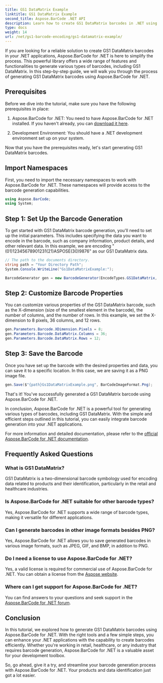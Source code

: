 ```yaml
---
title: GS1 DataMatrix Example
linktitle: GS1 DataMatrix Example
second_title: Aspose.BarCode .NET API
description: Learn how to create GS1 DataMatrix barcodes in .NET using Aspose.BarCode. Generate barcodes with ease and efficiency in just a few steps.
type: docs
weight: 14
url: /net/gs1-barcode-encoding/gs1-datamatrix-example/
---
```


If you are looking for a reliable solution to create GS1 DataMatrix barcodes in your .NET applications, Aspose.BarCode for .NET is here to simplify the process. This powerful library offers a wide range of features and functionalities to generate various types of barcodes, including GS1 DataMatrix. In this step-by-step guide, we will walk you through the process of generating GS1 DataMatrix barcodes using Aspose.BarCode for .NET.

## Prerequisites

Before we dive into the tutorial, make sure you have the following prerequisites in place:

1. Aspose.BarCode for .NET: You need to have Aspose.BarCode for .NET installed. If you haven't already, you can [download it here](https://releases.aspose.com/barcode/net/).

2. Development Environment: You should have a .NET development environment set up on your system.

Now that you have the prerequisites ready, let's start generating GS1 DataMatrix barcodes.

## Import Namespaces

First, you need to import the necessary namespaces to work with Aspose.BarCode for .NET. These namespaces will provide access to the barcode generation capabilities.

```csharp
using Aspose.BarCode;
using System;
```

## Step 1: Set Up the Barcode Generation

To get started with GS1 DataMatrix barcode generation, you'll need to set up the initial parameters. This includes specifying the data you want to encode in the barcode, such as company information, product details, and other relevant data. In this example, we are encoding "(01)12345678901231(21)ASPOSE(30)9876" as our GS1 DataMatrix data.

```csharp
// The path to the documents directory.
string path = "Your Directory Path";
System.Console.WriteLine("Gs1DataMatrixExample:");

BarcodeGenerator gen = new BarcodeGenerator(EncodeTypes.GS1DataMatrix, "(01)12345678901231(21)ASPOSE(30)9876");
```

## Step 2: Customize Barcode Properties

You can customize various properties of the GS1 DataMatrix barcode, such as the X-dimension (size of the smallest element in the barcode), the number of columns, and the number of rows. In this example, we set the X-dimension to 8 pixels, 36 columns, and 12 rows.

```csharp
gen.Parameters.Barcode.XDimension.Pixels = 8;
gen.Parameters.Barcode.DataMatrix.Columns = 36;
gen.Parameters.Barcode.DataMatrix.Rows = 12;
```

## Step 3: Save the Barcode

Once you have set up the barcode with the desired properties and data, you can save it to a specific location. In this case, we are saving it as a PNG image file.

```csharp
gen.Save($"{path}Gs1DataMatrixExample.png", BarCodeImageFormat.Png);
```

That's it! You've successfully generated a GS1 DataMatrix barcode using Aspose.BarCode for .NET.

In conclusion, Aspose.BarCode for .NET is a powerful tool for generating various types of barcodes, including GS1 DataMatrix. With the simple and efficient steps outlined in this tutorial, you can easily integrate barcode generation into your .NET applications.

For more information and detailed documentation, please refer to the [official Aspose.BarCode for .NET documentation](https://reference.aspose.com/barcode/net/).

## Frequently Asked Questions

### What is GS1 DataMatrix?
GS1 DataMatrix is a two-dimensional barcode symbology used for encoding data related to products and their identification, particularly in the retail and healthcare industries.

### Is Aspose.BarCode for .NET suitable for other barcode types?
Yes, Aspose.BarCode for .NET supports a wide range of barcode types, making it versatile for different applications.

### Can I generate barcodes in other image formats besides PNG?
Yes, Aspose.BarCode for .NET allows you to save generated barcodes in various image formats, such as JPEG, GIF, and BMP, in addition to PNG.

### Do I need a license to use Aspose.BarCode for .NET?
Yes, a valid license is required for commercial use of Aspose.BarCode for .NET. You can obtain a license from the [Aspose website](https://purchase.aspose.com/buy).

### Where can I get support for Aspose.BarCode for .NET?
You can find answers to your questions and seek support in the [Aspose.BarCode for .NET forum](https://forum.aspose.com/c/barcode/13).

## Conclusion

In this tutorial, we explored how to generate GS1 DataMatrix barcodes using Aspose.BarCode for .NET. With the right tools and a few simple steps, you can enhance your .NET applications with the capability to create barcodes efficiently. Whether you're working in retail, healthcare, or any industry that requires barcode generation, Aspose.BarCode for .NET is a valuable asset for your development toolbox.

So, go ahead, give it a try, and streamline your barcode generation process with Aspose.BarCode for .NET. Your products and data identification just got a lot easier.

